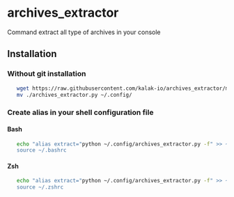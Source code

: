 # archives_extractor
Command extract all type of archives in your console

## Installation
### Without git installation
```sh
   wget https://raw.githubusercontent.com/kalak-io/archives_extractor/master/archives_extractor.py
   mv ./archives_extractor.py ~/.config/
```
### Create alias in your shell configuration file
#### Bash
```sh
   echo "alias extract="python ~/.config/archives_extractor.py -f" >> ~/.bashrc
   source ~/.bashrc
```
#### Zsh
```sh
   echo "alias extract="python ~/.config/archives_extractor.py -f" >> ~/.zshrc
   source ~/.zshrc
```
